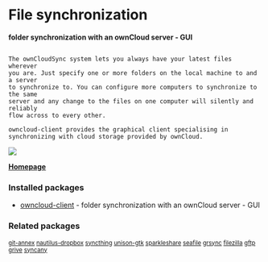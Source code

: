 # File synchronization

__folder synchronization with an ownCloud server - GUI__

```

The ownCloudSync system lets you always have your latest files wherever
you are. Just specify one or more folders on the local machine to and a server
to synchronize to. You can configure more computers to synchronize to the same
server and any change to the files on one computer will silently and reliably
flow across to every other.

owncloud-client provides the graphical client specialising in
synchronizing with cloud storage provided by ownCloud.

```

![](https://screenshots.debian.net/thumbnail/owncloud-client/)


 **[Homepage](http://owncloud.org/sync-clients/)**

### Installed packages

* [owncloud-client](https://packages.debian.org/jessie/owncloud-client) - folder synchronization with an ownCloud server - GUI

### Related packages

<sub> [git-annex](https://packages.debian.org/jessie/git-annex) [nautilus-dropbox](https://packages.debian.org/jessie/nautilus-dropbox) [syncthing](https://packages.debian.org/jessie/syncthing) [unison-gtk](https://packages.debian.org/jessie/unison-gtk) [sparkleshare](https://packages.debian.org/jessie/sparkleshare) [seafile](https://packages.debian.org/jessie/seafile) [grsync](https://packages.debian.org/jessie/grsync) [filezilla](https://packages.debian.org/jessie/filezilla) [gftp](https://packages.debian.org/jessie/gftp) [grive](https://packages.debian.org/jessie/grive) [syncany](https://packages.debian.org/jessie/syncany)  </sub>
